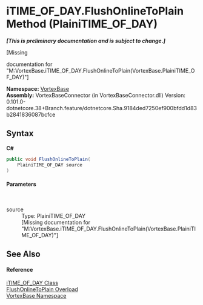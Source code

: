 # iTIME_OF_DAY.FlushOnlineToPlain Method (PlainiTIME_OF_DAY)
 _**\[This is preliminary documentation and is subject to change.\]**_

\[Missing <summary> documentation for "M:VortexBase.iTIME_OF_DAY.FlushOnlineToPlain(VortexBase.PlainiTIME_OF_DAY)"\]

**Namespace:**&nbsp;<a href="N_VortexBase.md">VortexBase</a><br />**Assembly:**&nbsp;VortexBaseConnector (in VortexBaseConnector.dll) Version: 0.101.0-dotnetcore.38+Branch.feature/dotnetcore.Sha.9184ded7250ef900bfdd1d83b2841836087bcfce

## Syntax

**C#**<br />
``` C#
public void FlushOnlineToPlain(
	PlainiTIME_OF_DAY source
)
```


#### Parameters
&nbsp;<dl><dt>source</dt><dd>Type: PlainiTIME_OF_DAY<br />\[Missing <param name="source"/> documentation for "M:VortexBase.iTIME_OF_DAY.FlushOnlineToPlain(VortexBase.PlainiTIME_OF_DAY)"\]</dd></dl>

## See Also


#### Reference
<a href="T_VortexBase_iTIME_OF_DAY.md">iTIME_OF_DAY Class</a><br /><a href="Overload_VortexBase_iTIME_OF_DAY_FlushOnlineToPlain.md">FlushOnlineToPlain Overload</a><br /><a href="N_VortexBase.md">VortexBase Namespace</a><br />